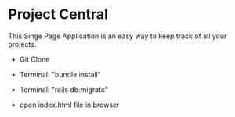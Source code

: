 # Project Central

This Singe Page Application is an easy way to keep track of all your projects.


* Git Clone

* Terminal: "bundle install"

* Terminal: "rails db:migrate"

* open index.html file in browser

